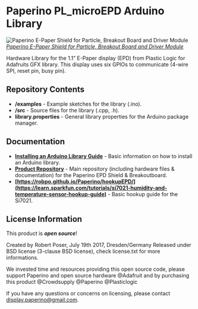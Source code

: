 Paperino PL_microEPD Arduino Library
===============================================================
![Paperino E-Paper Shield for Particle, Breakout Board and Driver Module](https://raw.githubusercontent.com/RobPo/Paperino/master/pics/holy_tripel.png)  
[*Paperino E-Paper Shield for Particle, Breakout Board and Driver Module*](https://www.crowdsupply.com/robert-poser/paperino)

Hardware Library for the 1.1” E-Paper display (EPD) from Plastic Logic for Adafruits GFX library. 
This display uses six GPIOs to communicate (4-wire SPI, reset pin, busy pin).

Repository Contents
-------------------

* **/examples** - Example sketches for the library (.ino).
* **/src** - Source files for the library (.cpp, .h).
* **library.properties** - General library properties for the Arduino package manager.

Documentation
--------------

* **[Installing an Arduino Library Guide](https://learn.sparkfun.com/tutorials/installing-an-arduino-library)** - Basic information on how to install an Arduino library.
* **[Product Repository](https://github.com/RobPo/Paperino)** - Main repository (including hardware files & documentation) for the Paperino EPD Shield & Breakoutboard.
* **[https://robpo.github.io/Paperino/hookupEPD/](https://learn.sparkfun.com/tutorials/si7021-humidity-and-temperature-sensor-hookup-guide)** - Basic hookup guide for the Si7021.

License Information
-------------------

This product is _**open source**_!

Created by Robert Poser, July 19th 2017, Dresden/Germany
Released under BSD license (3-clause BSD license), check license.txt for more informations.

We invested time and resources providing this open source code, please support Paperino and 
open source hardware @Adafruit and by purchasing this product @Crowdsupply @Paperino @Plasticlogic

If you have any questions or concerns on licensing, please contact display.paperino@gmail.com.
